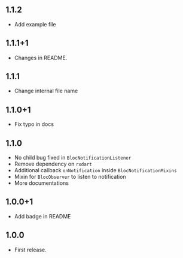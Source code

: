 ## 1.1.2

* Add example file

## 1.1.1+1

* Changes in README.

## 1.1.1

* Change internal file name

## 1.1.0+1

* Fix typo in docs

## 1.1.0

* No child bug fixed in `BlocNotificationListener`
* Remove dependency on `rxdart`
* Additional callback `onNotification` inside `BlocNotificationMixins`
* Mixin for `BlocObserver` to listen to notification
* More documentations

## 1.0.0+1

* Add badge in README

## 1.0.0

* First release.
